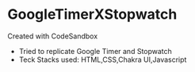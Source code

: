 # GoogleTimerXStopwatch
Created with CodeSandbox
- Tried to replicate Google Timer and Stopwatch
- Teck Stacks used:
HTML,CSS,Chakra UI,Javascript
